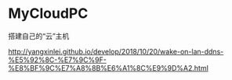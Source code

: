 # MyCloudPC
搭建自己的“云”主机

http://yangxinlei.github.io/develop/2018/10/20/wake-on-lan-ddns-%E5%92%8C-%E7%9C%9F-%E8%BF%9C%E7%A8%8B%E6%A1%8C%E9%9D%A2.html
